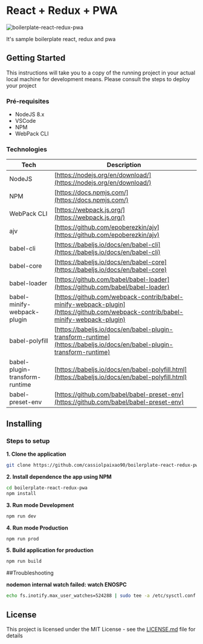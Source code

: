 # React + Redux + PWA

![boilerplate-react-redux-pwa]()

It's sample boilerplate react, redux and pwa 

## Getting Started

This instructions will take you to a copy of the running project in your actual local machine for development means.
Please consult the steps to deploy your project

### Pré-requisites

- NodeJS 8.x
- VSCode
- NPM
- WebPack CLI
 
### Technologies

| Tech | Description |
| --- | --- |
| NodeJS | [https://nodejs.org/en/download/](https://nodejs.org/en/download/) |
| NPM | [https://docs.npmjs.com/](https://docs.npmjs.com/)  |
| WebPack CLI | [https://webpack.js.org/](https://webpack.js.org/)  |
| ajv | [https://github.com/epoberezkin/ajv](https://github.com/epoberezkin/ajv) |
| babel-cli | [https://babeljs.io/docs/en/babel-cli](https://babeljs.io/docs/en/babel-cli) |
| babel-core  | [https://babeljs.io/docs/en/babel-core](https://babeljs.io/docs/en/babel-core) |
| babel-loader | [https://github.com/babel/babel-loader](https://github.com/babel/babel-loader) |
| babel-minify-webpack-plugin | [https://github.com/webpack-contrib/babel-minify-webpack-plugin](https://github.com/webpack-contrib/babel-minify-webpack-plugin) |
| babel-polyfill | [https://babeljs.io/docs/en/babel-plugin-transform-runtime](https://babeljs.io/docs/en/babel-plugin-transform-runtime) |
| babel-plugin-transform-runtime | [https://babeljs.io/docs/en/babel-polyfill.html](https://babeljs.io/docs/en/babel-polyfill.html) |
| babel-preset-env | [https://github.com/babel/babel-preset-env](https://github.com/babel/babel-preset-env) |



## Installing

### Steps to setup

**1. Clone the application**

```bash
git clone https://github.com/cassiolpaixao90/boilerplate-react-redux-pwa.git
```

**2. Install dependence the app using NPM**

```bash
cd boilerplate-react-redux-pwa
npm install
```
**3. Run mode Development**

```bash
npm run dev
```

**4. Run mode Production**

```bash
npm run prod
```

**5. Build application for production**

```bash
npm run build
```

##Troubleshooting

**nodemon internal watch failed: watch ENOSPC**

```bash
echo fs.inotify.max_user_watches=524288 | sudo tee -a /etc/sysctl.conf && sudo sysctl -p
```

## License

This project is licensed under the MIT License - see the [LICENSE.md](LICENSE.md) file for details




